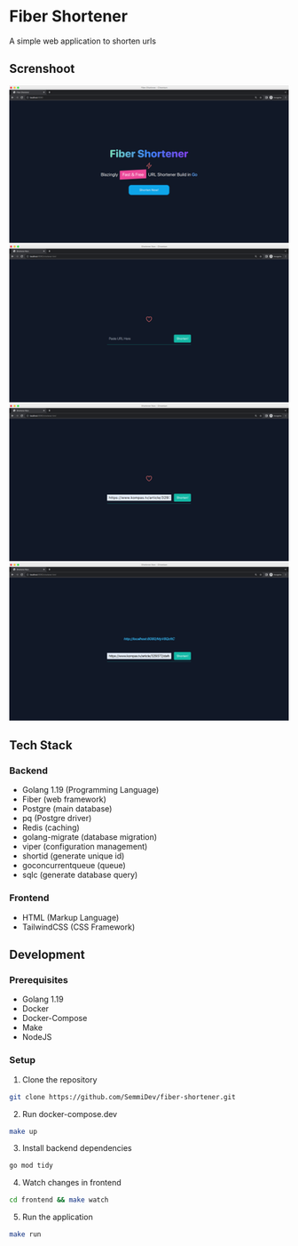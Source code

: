 # Fiber Shortener

A simple web application to shorten urls

## Screnshoot

<div style="max-width: 720px;">

![ss-1](./frontend/screnshoots/ss-1.png)
![ss-2](./frontend/screnshoots/ss-2.png)
![ss-3](./frontend/screnshoots/ss-3.png)
![ss-4](./frontend/screnshoots/ss-4.png)

</div>

## Tech Stack

### Backend

- Golang 1.19 (Programming Language)
- Fiber (web framework)
- Postgre (main database)
- pq (Postgre driver)
- Redis (caching)
- golang-migrate (database migration)
- viper (configuration management)
- shortid (generate unique id)
- goconcurrentqueue (queue)
- sqlc (generate database query)

### Frontend

- HTML (Markup Language)
- TailwindCSS (CSS Framework)

## Development

### Prerequisites

- Golang 1.19
- Docker
- Docker-Compose
- Make
- NodeJS

### Setup

1. Clone the repository

```bash
git clone https://github.com/SemmiDev/fiber-shortener.git
```

2. Run docker-compose.dev

```bash
make up
```

3. Install backend dependencies

```bash
go mod tidy
```

4. Watch changes in frontend

```bash
cd frontend && make watch
```

5. Run the application

```bash
make run
```
